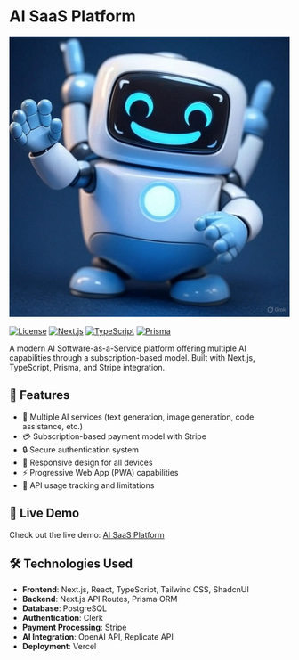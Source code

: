 # AI SaaS Platform

![Project Banner](/public/images/LOGO512.png)

[![License](https://img.shields.io/badge/license-MIT-blue.svg)](LICENSE)
[![Next.js](https://img.shields.io/badge/Next.js-15-black)](https://nextjs.org/)
[![TypeScript](https://img.shields.io/badge/TypeScript-5.0-blue)](https://www.typescriptlang.org/)
[![Prisma](https://img.shields.io/badge/Prisma-5.0-blue)](https://www.prisma.io/)

A modern AI Software-as-a-Service platform offering multiple AI capabilities through a subscription-based model. Built with Next.js, TypeScript, Prisma, and Stripe integration.

## 🌟 Features

- 🤖 Multiple AI services (text generation, image generation, code assistance, etc.)
- 💳 Subscription-based payment model with Stripe
- 🔒 Secure authentication system
- 📱 Responsive design for all devices
- ⚡ Progressive Web App (PWA) capabilities
- 🔄 API usage tracking and limitations

## 🚀 Live Demo

Check out the live demo: [AI SaaS Platform](https://genius-pi-two.vercel.app/)

## 🛠️ Technologies Used

- **Frontend**: Next.js, React, TypeScript, Tailwind CSS, ShadcnUI
- **Backend**: Next.js API Routes, Prisma ORM
- **Database**: PostgreSQL
- **Authentication**: Clerk
- **Payment Processing**: Stripe
- **AI Integration**: OpenAI API, Replicate API
- **Deployment**: Vercel
